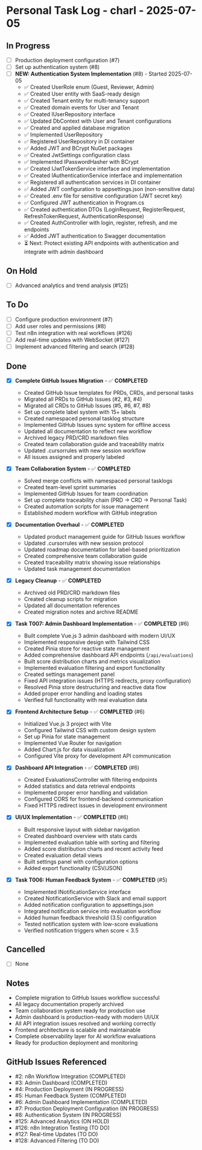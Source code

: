 # Personal Task Log - charl - 2025-07-05

## In Progress
- [ ] Production deployment configuration (#7)
- [ ] Set up authentication system (#8)
- [ ] **NEW: Authentication System Implementation** (#8) - Started 2025-07-05
  - ✅ Created UserRole enum (Guest, Reviewer, Admin)
  - ✅ Created User entity with SaaS-ready design
  - ✅ Created Tenant entity for multi-tenancy support
  - ✅ Created domain events for User and Tenant
  - ✅ Created IUserRepository interface
  - ✅ Updated DbContext with User and Tenant configurations
  - ✅ Created and applied database migration
  - ✅ Implemented UserRepository
  - ✅ Registered UserRepository in DI container
  - ✅ Added JWT and BCrypt NuGet packages
  - ✅ Created JwtSettings configuration class
  - ✅ Implemented IPasswordHasher with BCrypt
  - ✅ Created IJwtTokenService interface and implementation
  - ✅ Created IAuthenticationService interface and implementation
  - ✅ Registered all authentication services in DI container
  - ✅ Added JWT configuration to appsettings.json (non-sensitive data)
  - ✅ Created .env file for sensitive configuration (JWT secret key)
  - ✅ Configured JWT authentication in Program.cs
  - ✅ Created authentication DTOs (LoginRequest, RegisterRequest, RefreshTokenRequest, AuthenticationResponse)
  - ✅ Created AuthController with login, register, refresh, and me endpoints
  - ✅ Added JWT authentication to Swagger documentation
  - ⏳ Next: Protect existing API endpoints with authentication and integrate with admin dashboard

## On Hold
- [ ] Advanced analytics and trend analysis (#125)

## To Do
- [ ] Configure production environment (#7)
- [ ] Add user roles and permissions (#8)
- [ ] Test n8n integration with real workflows (#126)
- [ ] Add real-time updates with WebSocket (#127)
- [ ] Implement advanced filtering and search (#128)

## Done
- [x] **Complete GitHub Issues Migration** - ✅ **COMPLETED**
  - Created GitHub Issue templates for PRDs, CRDs, and personal tasks
  - Migrated all PRDs to GitHub Issues (#2, #3, #4)
  - Migrated all CRDs to GitHub Issues (#5, #6, #7, #8)
  - Set up complete label system with 15+ labels
  - Created namespaced personal tasklog structure
  - Implemented GitHub Issues sync system for offline access
  - Updated all documentation to reflect new workflow
  - Archived legacy PRD/CRD markdown files
  - Created team collaboration guide and traceability matrix
  - Updated .cursorrules with new session workflow
  - All issues assigned and properly labeled

- [x] **Team Collaboration System** - ✅ **COMPLETED**
  - Solved merge conflicts with namespaced personal tasklogs
  - Created team-level sprint summaries
  - Implemented GitHub Issues for team coordination
  - Set up complete traceability chain (PRD → CRD → Personal Task)
  - Created automation scripts for issue management
  - Established modern workflow with GitHub integration

- [x] **Documentation Overhaul** - ✅ **COMPLETED**
  - Updated product management guide for GitHub Issues workflow
  - Updated .cursorrules with new session protocol
  - Updated roadmap documentation for label-based prioritization
  - Created comprehensive team collaboration guide
  - Created traceability matrix showing issue relationships
  - Updated task management documentation

- [x] **Legacy Cleanup** - ✅ **COMPLETED**
  - Archived old PRD/CRD markdown files
  - Created cleanup scripts for migration
  - Updated all documentation references
  - Created migration notes and archive README

- [x] **Task T007: Admin Dashboard Implementation** - ✅ **COMPLETED** (#6)
  - Built complete Vue.js 3 admin dashboard with modern UI/UX
  - Implemented responsive design with Tailwind CSS
  - Created Pinia store for reactive state management
  - Added comprehensive dashboard API endpoints (`/api/evaluations`)
  - Built score distribution charts and metrics visualization
  - Implemented evaluation filtering and export functionality
  - Created settings management panel
  - Fixed API integration issues (HTTPS redirects, proxy configuration)
  - Resolved Pinia store destructuring and reactive data flow
  - Added proper error handling and loading states
  - Verified full functionality with real evaluation data

- [x] **Frontend Architecture Setup** - ✅ **COMPLETED** (#6)
  - Initialized Vue.js 3 project with Vite
  - Configured Tailwind CSS with custom design system
  - Set up Pinia for state management
  - Implemented Vue Router for navigation
  - Added Chart.js for data visualization
  - Configured Vite proxy for development API communication

- [x] **Dashboard API Integration** - ✅ **COMPLETED** (#6)
  - Created EvaluationsController with filtering endpoints
  - Added statistics and data retrieval endpoints
  - Implemented proper error handling and validation
  - Configured CORS for frontend-backend communication
  - Fixed HTTPS redirect issues in development environment

- [x] **UI/UX Implementation** - ✅ **COMPLETED** (#6)
  - Built responsive layout with sidebar navigation
  - Created dashboard overview with stats cards
  - Implemented evaluation table with sorting and filtering
  - Added score distribution charts and recent activity feed
  - Created evaluation detail views
  - Built settings panel with configuration options
  - Added export functionality (CSV/JSON)

- [x] **Task T006: Human Feedback System** - ✅ **COMPLETED** (#5)
  - Implemented INotificationService interface
  - Created NotificationService with Slack and email support
  - Added notification configuration to appsettings.json
  - Integrated notification service into evaluation workflow
  - Added human feedback threshold (3.5) configuration
  - Tested notification system with low-score evaluations
  - Verified notification triggers when score < 3.5

## Cancelled
- [ ] None

## Notes
- Complete migration to GitHub Issues workflow successful
- All legacy documentation properly archived
- Team collaboration system ready for production use
- Admin dashboard is production-ready with modern UI/UX
- All API integration issues resolved and working correctly
- Frontend architecture is scalable and maintainable
- Complete observability layer for AI workflow evaluations
- Ready for production deployment and monitoring

## GitHub Issues Referenced
- #2: n8n Workflow Integration (COMPLETED)
- #3: Admin Dashboard (COMPLETED)
- #4: Production Deployment (IN PROGRESS)
- #5: Human Feedback System (COMPLETED)
- #6: Admin Dashboard Implementation (COMPLETED)
- #7: Production Deployment Configuration (IN PROGRESS)
- #8: Authentication System (IN PROGRESS)
- #125: Advanced Analytics (ON HOLD)
- #126: n8n Integration Testing (TO DO)
- #127: Real-time Updates (TO DO)
- #128: Advanced Filtering (TO DO) 